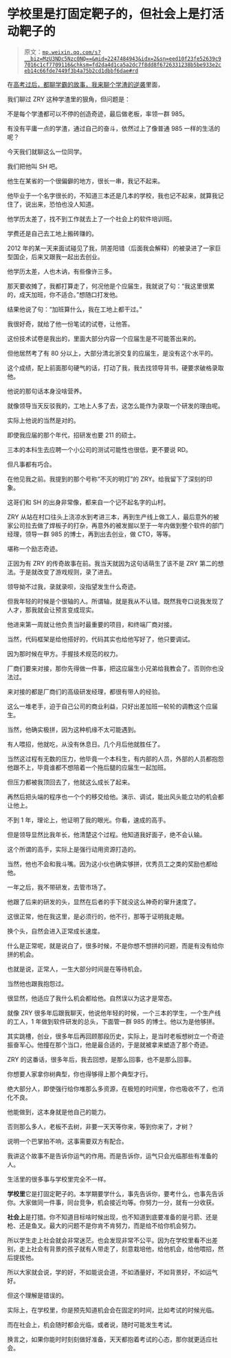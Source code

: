 # 学校里是打固定靶子的，但社会上是打活动靶子的

> 原文：[`mp.weixin.qq.com/s?__biz=MzU3NDc5Nzc0NQ==&mid=2247484943&idx=2&sn=eed10f23fe52639c97016c1cf7709116&chksm=fd2da4d1ca5a2dc7f8dd8f6726331238b5be933e2ceb14c66fde7449f3b4a75b2cd1dbbf6dae#rd`](http://mp.weixin.qq.com/s?__biz=MzU3NDc5Nzc0NQ==&mid=2247484943&idx=2&sn=eed10f23fe52639c97016c1cf7709116&chksm=fd2da4d1ca5a2dc7f8dd8f6726331238b5be933e2ceb14c66fde7449f3b4a75b2cd1dbbf6dae#rd)

在[高考过后，都聊学霸的故事，我来聊个学渣的逆袭](http://mp.weixin.qq.com/s?__biz=MzU3NDc5Nzc0NQ==&mid=2247484918&idx=1&sn=583c98fd4b6fdac82082ad9242225ecb&chksm=fd2da728ca5a2e3e147d0c5e4ab84939a703c2816f8b4aefd039a49fc2b999b17ce42ab43b19&scene=21#wechat_redirect)里面，

我们聊过 ZRY 这种学渣里的狠角，但问题是：

不是每个学渣都可以不停的创造奇迹，最后做老板，率领一群 985。

有没有平庸一点的学渣，通过自己的奋斗，依然过上了像普通 985 一样的生活的呢？

今天我们就聊这么一位同学。

我们把他叫 SH 吧。

他生在某省的一个很偏僻的地方，很长一串，我记不起来。

他毕业于一个名字很长的，不知道三本还是几本的学校，我也记不起来，就算我记住了，说出来，恐怕也没人知道。

他学历太差了，找不到工作就去上了一个社会上的软件培训班。

学费还是自己去工地上搬砖赚的。

2012 年的某一天来面试碰见了我，阴差阳错（后面我会解释）的被录进了一家巨型国企，后来又跟我一起出去创业。

他学历太差，人也木讷，有些像许三多。

那天要收摊了，我都打算走了，何况他是个应届生，我就说了句：“我这里很累的，成天加班，你不适合。”想随口打发他。

结果他说了句：“加班算什么，我在工地上都干过。”

我很好奇，就给了他一份笔试的试卷，让他答。

这份技术试卷是我出的，里面大部分内容一个应届生是不可能答出来的。

但他居然考了有 80 分以上，大部分清北浙交复的应届生，是没有这个水平的。

这个成绩，配上前面那句硬气的话，打动了我，我去找领导背书，硬要求破格录取他。

他说的那句话本身没啥营养。

就像领导当天反驳我的，工地上人多了去，这怎么能作为录取一个研发的理由呢。

实际上他说的当然是对的。

即使我应届的那个年代，招研发也要 211 的硕士。

三本的本科生去应聘一个小公司的测试可能性也很低，更不要说 RD。

但凡事都有巧合。

在他见我之前。我提到的那个号称“不灭的明灯”的 ZRY。给我留下了深刻的印象。

这哥们和 SH 的出身非常像，都来自一个记不起名字的山村。

ZRY 从站在村口往头上浇凉水到考进三本，再到生产线上做工人，最后意外的被家公司拉去做了焊板子的打杂，再意外的被发掘以至于一年内做到整个软件的部门经理，领导一群 985 的博士，再到出去创业，做 CTO，等等。

堪称一个励志奇迹。

正因为有 ZRY 的传奇故事在前。我当天就因为这句话萌生了该不是 ZRY 第二的想法。于是就改变了游戏规则，录了进去。

领导拗不过我，录就录呗，没指望发生什么奇迹。

但我年轻的时候是个很轴的人。所谓轴，就是我从不认错。既然我夸口说我发现了人才，那我就会让预言变成现实。

他进来第一周就让他负责当时最重要的项目，和终端厂商对接。

当然，代码框架是给他搭好的，代码其实也给他写好了，他只要调试。

因为那时候在甲方。手握技术规范的权力。

厂商们要来对接，那你先得做一件事，把这应届生小兄弟给我教会了。否则你也没法过。

来对接的都是厂商们的高级研发经理，都很有带人的经验。

这么一堆老手，迫于自己公司的商业利益，只好出差加班一轮轮的调教这个应届生。

当然，他确实极拼，因为这种机缘不太可能遇到。

有人喂招，他就吃，从没有休息日。几个月后他就胜任了。

当然这过程有无数的压力，他毕竟一个本科生，有内部的人员，外部的人员都抱怨他跟不上，毕竟谁都不想陪着一个拖后腿的应届生一起加班。

但压力都被我顶回去了，他就这么成长了起来。

再然后把头端的程序也一个个的移交给他。演示、调试，能出风头能立功的机会都让他上。

不到 1 年，理论上，他证明了我的眼光。你看，速成的高手。

但是领导显然比我年长，他清楚这个过程。他知道我好面子，绝不会认输。

这个所谓的高手，实际上是强行动用资源打造的。

当然，他也不会和我斗嘴。因为这小伙也确实够拼，优秀员工之类的奖励也都给他。

一年之后，我不带研发，去管市场了。

他跟了后来的研发的头，显然在后者的手下就没这么神奇的窜升速度了。

这很正常，他在我这里，是必须行的，他不行，那等于证明我走眼。

换个头，自然会进入正常成长速度。

什么是正常呢，就是说白了，很多时候，不是你想不想拼的问题，而是有没有给你拼的机会。

也就是说，正常人，一生大部分时间是在等待机会。

当然他也跟我抱怨过。

很显然，他适应了我什么机会都给他。自然误以为这才是常态。

就像 ZRY 很多年后跟我聊天，他说他年轻的时候，一个三本的学生，一个生产线的工人，1 年做到软件研发的总头，下面管一群 985 的博士。他以为是他够拼。

其实跳槽，创业，很多年后再回顾那段历史，实际上，是当时老板想树立一个奇迹振奋军心。他撞在那个当口，他是最合适的，于是就被拿来塑造了那个奇迹。

ZRY 的这番话，很多年后，我去回想，是那么回事，也不是那么回事。

你想要人家拿你树典型，你也得够得上那个典型才行。

绝大部分人，即使强行给你堆那么多资源，在极短的时间里，你也吸收不了，也消化不良。

他能做到，这本身就是他自己的能力。

否则那么多人，老板不去树，非要一天天等你来，等到你来了，才树？

说明一个巴掌拍不响，这事需要双方有配合。

我讲这个故事不是告诉你运气的作用。而是告诉你，运气只会光临那些有准备的人。

生活里的很多事与学校里完全不一样。

**学校里**它是打固定靶子的。本学期要学什么，事先告诉你，要考什么，也事先告诉你。大家做同一件事，同台竞争，机会接近均等。你努力一分，就有一分收获。

**社会上**是打猎。你不知道目标啥时候出现，也不知道到底要准备的是弓箭、还是枪、还是鱼叉。最大的问题不是你肯不肯努力，而是给不给你机会努力。

所以学生走上社会就会非常迷茫。也会发现非常不公平。因为在学校里看不出差别，走上社会有背景的孩子就有人带走了，刻意栽培他，给他机会，给他喂招，然后提拔他。

所以大家就会说，学的好，不如能说会道，不如酒量好，不如背景好，不如运气好。

但这个理解是错误的。

实际上，在学校里，你是预先知道机会会在固定的时间，比如考试的时候光临。

而在社会上，机会随时都会光临，或者说，随时可能发生考试。

换言之，如果你能时时刻刻做好准备，天天都抱着考试的心态，那你就更适应社会。